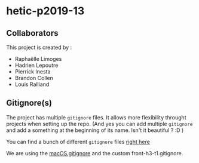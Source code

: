 # hetic-p2019-13

## Collaborators

This project is created by :

- Raphaëlle Limoges
- Hadrien Lepoutre
- Pierrick Inesta
- Brandon Collen
- Louis Ralliand

## Gitignore(s)

The project has multiple `gitignore` files. It allows more flexibility throught projects when setting up the repo. (And yes you can add multiple `gitignore` and add a something at the beginning of its name. Isn't it beautiful ? :D )

You can find a bunch of different `gitignore` files [right here](https://github.com/github/gitignore)

We are using the [macOS.gitignore](https://github.com/github/gitignore/blob/master/Global/macOS.gitignore) and the custom front-h3-t1.gitignore.
